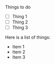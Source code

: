 Things to do
- [ ] Thing 1
- [ ] Thing 2
- [ ] Thing 3

Here is a list of things:
- Item 1
- Item 2
- Item 3



